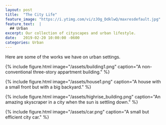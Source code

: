 ```yaml
---
layout: post
title:  "The City Life"
feature_image: "https://i.ytimg.com/vi/zJOg_DdklwQ/maxresdefault.jpg"
feature_text:  |
  ## Urban
excerpt: Our collection of cityscapes and urban lifestyle.
date:   2019-02-20 10:00:00 -0600
categories: Urban
---
```

Here are some of the works we have on urban settings.

{% include figure.html image="/assets/building1.png" caption="A non-conventional three-story appartment building." %}

{% include figure.html image="/assets/house1.png" caption="A house with a small front but with a big backyard." %}

{% include figure.html image="/assets/highrise_building.png" caption="An amazing skyscraper in a city when the sun is settling down." %}

{% include figure.html image="/assets/car.png" caption="A small but efficient city car." %}
